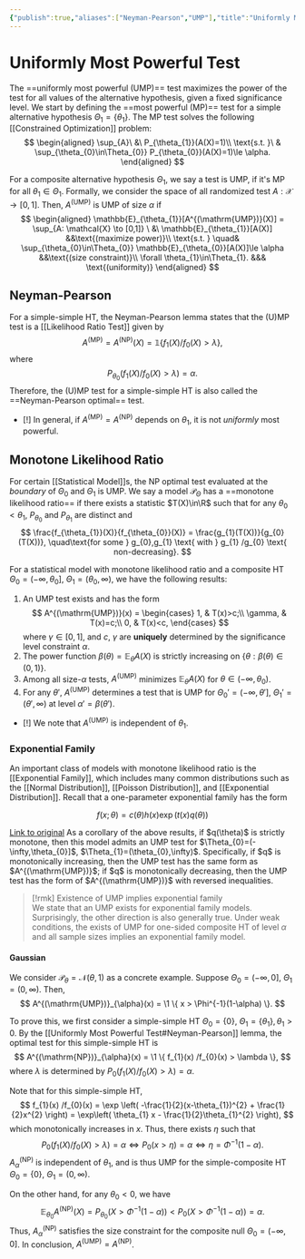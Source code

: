 ```yaml
---
{"publish":true,"aliases":["Neyman-Pearson","UMP"],"title":"Uniformly Most Powerful Test","created":"2025-05-30T02:48:16","modified":"2025-08-18T19:19:52","cssclasses":"","state":"done","sup":["[[Hypothesis Testing]]"],"type":"note"}
---
```



# Uniformly Most Powerful Test

The ==uniformly most powerful (UMP)== test maximizes the power of the test for all values of the alternative hypothesis, given a fixed significance level.
We start by defining the ==most powerful (MP)== test for a simple alternative hypothesis $\Theta_{1} = \{ \theta_{1} \}$. The MP test solves the following [[Constrained Optimization]] problem:
$$
\begin{aligned}
\sup_{A}\ &\  P_{\theta_{1}}(A(X)=1)\\
\text{s.t. }\ & \sup_{\theta_{0}\in\Theta_{0}} P_{\theta_{0}}(A(X)=1)\le \alpha.
\end{aligned}
$$

For a composite alternative hypothesis $\Theta_{1}$, we say a test is UMP, if it's MP for all $\theta_{1}\in\Theta_{1}$. Formally, we consider the space of all randomized test $A: \mathcal{X}\to [0,1]$. Then, $A^{(\mathrm{UMP})}$ is UMP of size $\alpha$ if
$$
\begin{aligned}
\mathbb{E}_{\theta_{1}}[A^{(\mathrm{UMP})}(X)] = \sup_{A: \mathcal{X} \to [0,1]} \ &\ \mathbb{E}_{\theta_{1}}[A(X)] &&\text{(maximize power)}\\
\text{s.t. } \quad& \sup_{\theta_{0}\in\Theta_{0}} \mathbb{E}_{\theta_{0}}[A(X)]\le \alpha &&\text{(size constraint)}\\
\forall \theta_{1}\in\Theta_{1}. &&& \text{(uniformity)}
\end{aligned}
$$

## Neyman-Pearson

For a simple-simple HT, the Neyman-Pearson lemma states that the (U)MP test is a [[Likelihood Ratio Test]] given by
$$
A^{(\mathrm{MP})} = A^{(\mathrm{NP})}(X) = \mathbb{1}\left\{ f_{1}(X) /f_{0}(X) > \lambda \right\},
$$
where
$$
P_{\theta_{0}}(f_{1}(X) / f_{0}(X) > \lambda ) = \alpha.
$$
Therefore, the (U)MP test for a simple-simple HT is also called the ==Neyman-Pearson optimal== test.

- [!] In general, if $A^{(\mathrm{MP})} = A^{(\mathrm{NP})}$ depends on $\theta_{1}$, it is not *uniformly* most powerful.

## Monotone Likelihood Ratio

For certain [[Statistical Model]]s, the NP optimal test evaluated at the *boundary* of $\Theta_{0}$ and $\Theta_{1}$ is UMP.
We say a model $\mathcal{P}_{\Theta}$ has a ==monotone likelihood ratio== if there exists a statistic $T(X)\in\R$ such that for any $\theta_{0}<\theta_{1}$, $P_{\theta_{0}}$ and $P_{\theta_{1}}$ are distinct and
$$
\frac{f_{\theta_{1}}(X)}{f_{\theta_{0}}(X)} = \frac{g_{1}(T(X))}{g_{0}(T(X))}, \quad\text{for some } g_{0},g_{1} \text{ with } g_{1} /g_{0} \text{ non-decreasing}.
$$

For a statistical model with monotone likelihood ratio and a composite HT $\Theta_{0} = (-\infty,\theta_{0}]$, $\Theta_{1} = (\theta_{0},\infty)$, we have the following results:

1. An UMP test exists and has the form
    $$
    A^{(\mathrm{UMP})}(x) = \begin{cases}
    1, & T(x)>c;\\
    \gamma, & T(x)=c;\\
    0, & T(x)<c,
    \end{cases}
    $$
    where $\gamma\in[0,1]$, and $c$, $\gamma$ are **uniquely** determined by the significance level constraint $\alpha$.
2. The power function $\beta(\theta)=\mathbb{E}_{\theta}A(X)$ is strictly increasing on $\{ \theta: \beta(\theta)\in(0,1) \}$.
3. Among all size-$\alpha$ tests, $A^{(\mathrm{UMP})}$ minimizes $\mathbb{E}_{\theta}A(X)$ for $\theta\in(-\infty,\theta_{0})$.
4. For any $\theta'$, $A^{(\mathrm{UMP})}$ determines a test that is UMP for $\Theta_{0}' = (-\infty,\theta']$, $\Theta_{1}' = (\theta',\infty)$ at level $\alpha' = \beta(\theta')$.

- [!] We note that $A^{(\mathrm{UMP})}$ is independent of $\theta_{1}$.



### Exponential Family

An important class of models with monotone likelihood ratio is the [[Exponential Family]], which includes many common distributions such as the [[Normal Distribution]], [[Poisson Distribution]], and [[Exponential Distribution]].
Recall that a one-parameter exponential family has the form
<div class="transclude" data-embed-alias="  " data-url="Exponential Family"> 

$$
f(x ; \theta)=c(\theta) h(x) \exp (t(x) q(\theta))
$$

</div>
 <a href="Exponential Family" class="internal transclude-src">Link to original</a>
As a corollary of the above results, if $q(\theta)$ is strictly monotone, then this model admits an UMP test for $\Theta_{0}=(-\infty,\theta_{0}]$, $\Theta_{1}=(\theta_{0},\infty)$.
Specifically, if $q$ is monotonically increasing, then the UMP test has the same form as $A^{(\mathrm{UMP})}$; if $q$ is monotonically decreasing, then the UMP test has the form of $A^{(\mathrm{UMP})}$ with reversed inequalities.

> [!rmk] Existence of UMP implies exponential family  
> We state that an UMP exists for exponential family models. Surprisingly, the other direction is also generally true. Under weak conditions, the exists of UMP for one-sided composite HT of level $\alpha$ and all sample sizes implies an exponential family model.

#### Gaussian

We consider $\mathcal{P}_{\theta}= \mathcal{N}(\theta,1)$ as a concrete example. Suppose $\Theta_{0} = (-\infty,0]$, $\Theta_{1}=(0,\infty)$. Then,
$$
A^{(\mathrm{UMP})}_{\alpha}(x) = \1 \{ x > \Phi^{-1}(1-\alpha)  \}.
$$

To prove this, we first consider a simple-simple HT $\Theta_{0}=\{ 0 \}$, $\Theta_{1}=\{ \theta_{1} \}, \theta_{1} > 0$. By the [[Uniformly Most Powerful Test#Neyman-Pearson]] lemma, the optimal test for this simple-simple HT is
$$
A^{(\mathrm{NP})}_{\alpha}(x) = \1 \{ f_{1}(x) /f_{0}(x) > \lambda  \},
$$
where $\lambda$ is determined by $P_{0}(f_{1}(X) / f_{0}(X) > \lambda ) = \alpha$.

Note that for this simple-simple HT,
$$
f_{1}(x) /f_{0}(x) = \exp \left( -\frac{1}{2}(x-\theta_{1})^{2} + \frac{1}{2}x^{2} \right)  = \exp\left( \theta_{1} x - \frac{1}{2}\theta_{1}^{2} \right),
$$
which monotonically increases in $x$. Thus, there exists $\eta$ such that
$$
P_{0}(f_{1}(X) / f_{0}(X) > \lambda) = \alpha \iff P_{0}(x > \eta) = \alpha \iff \eta = \Phi^{-1}(1-\alpha).
$$
$A_{\alpha}^{(\mathrm{NP})}$ is independent of $\theta_{1}$, and is thus UMP for the simple-composite HT $\Theta_{0}=\{ 0 \}$, $\Theta_{1}=(0,\infty)$.

On the other hand, for any $\theta_{0} <0$, we have
$$
\mathbb{E}_{\theta_{0}}A^{(\mathrm{NP})}(X) = P_{\theta_{0}}(X > \Phi^{-1}(1-\alpha)) < P_{0}(X > \Phi^{-1}(1-\alpha)) = \alpha.
$$
Thus, $A_{\alpha}^{(\mathrm{NP})}$ satisfies the size constraint for the composite null $\Theta_{0}=(-\infty,0]$.
In conclusion, $A^{(\mathrm{UMP})} = A^{(\mathrm{NP})}$.
